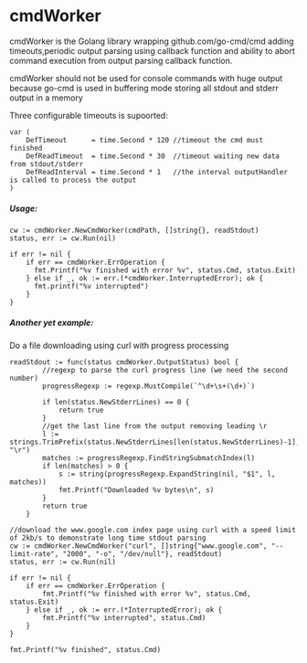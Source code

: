 # cmdWorker

cmdWorker is the Golang library wrapping github.com/go-cmd/cmd adding timeouts,periodic output parsing using callback function and ability to abort command execution from output parsing callback function.

cmdWorker should not be used for console commands with huge output because go-cmd is used in buffering mode storing all stdout and stderr output in a memory

Three configurable timeouts is supoorted:

```
var (
	DefTimeout      = time.Second * 120 //timeout the cmd must finished
	DefReadTimeout  = time.Second * 30  //timeout waiting new data from stdout/stderr
	DefReadInterval = time.Second * 1   //the interval outputHandler is called to process the output
)
```

##### Usage:
```
cw := cmdWorker.NewCmdWorker(cmdPath, []string{}, readStdout)
status, err := cw.Run(nil)

if err != nil {
    if err == cmdWorker.ErrOperation {
      fmt.Printf("%v finished with error %v", status.Cmd, status.Exit)
    } else if _, ok := err.(*cmdWorker.InterruptedError); ok {
      fmt.printf("%v interrupted")
    }
}
```

##### Another yet example:
Do a file downloading using curl with progress processing

```
readStdout := func(status cmdWorker.OutputStatus) bool {
        //regexp to parse the curl progress line (we need the second number)
		progressRegexp := regexp.MustCompile(`^\d+\s+(\d+)`)
		
		if len(status.NewStderrLines) == 0 {
			return true
		}
		//get the last line from the output removing leading \r
		l := strings.TrimPrefix(status.NewStderrLines[len(status.NewStderrLines)-1], "\r")
		matches := progressRegexp.FindStringSubmatchIndex(l)
		if len(matches) > 0 {
			s := string(progressRegexp.ExpandString(nil, "$1", l, matches))
			fmt.Printf("Downloaded %v bytes\n", s)
		}
		return true
	}

//download the www.google.com index page using curl with a speed limit of 2kb/s to demonstrate long time stdout parsing
cw := cmdWorker.NewCmdWorker("curl", []string{"www.google.com", "--limit-rate", "2000", "-o", "/dev/null"}, readStdout)
status, err := cw.Run(nil)

if err != nil {
    if err == cmdWorker.ErrOperation {
        fmt.Printf("%v finished with error %v", status.Cmd, status.Exit)
    } else if _, ok := err.(*InterruptedError); ok {
        fmt.Printf("%v interrupted", status.Cmd)
    }
}

fmt.Printf("%v finished", status.Cmd)
```

